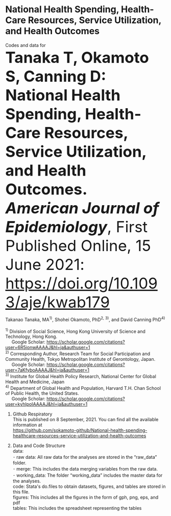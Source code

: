 # National Health Spending, Health-Care Resources, Service Utilization, and Health Outcomes

Codes and data for <br>
<font size="14"><b>Tanaka T, Okamoto S, Canning D: National Health Spending, Health-Care Resources, Service Utilization, and Health Outcomes. <br>
  <i>American Journal of Epidemiology</i></b>, First Published Online, 15 June 2021: https://doi.org/10.1093/aje/kwab179 <br> </font>

Takanao Tanaka, MA<sup>1)</sup>, Shohei Okamoto, PhD<sup>2, 3)</sup>, and David Canning PhD<sup>4)</sup><br>
<br>
<sup>1)</sup> Division of Social Science, Hong Kong University of Science and Technology, Hong Kong. <br>
&nbsp;&nbsp;&nbsp;&nbsp;&nbsp;Google Scholar:&nbsp;https://scholar.google.com/citations?user=6R5ionwAAAAJ&hl=ja&authuser=1 <br>
<sup>2)</sup> Corresponding Author, Research Team for Social Participation and Community Health, Tokyo Metropolitan Institute of Gerontology, Japan. <br>
&nbsp;&nbsp;&nbsp;&nbsp;&nbsp;Google Scholar:&nbsp;https://scholar.google.com/citations?user=7aKfyboAAAAJ&hl=ja&authuser=1 <br>
<sup>3)</sup> Institute for Global Health Policy Research, National Center for Global Health and Medicine, Japan <br>
<sup>4)</sup> Department of Global Health and Population, Harvard T.H. Chan School of Public Health, the United States. <br>
&nbsp;&nbsp;&nbsp;&nbsp;&nbsp;Google Scholar:&nbsp;https://scholar.google.com/citations?user=kyhlpoIAAAAJ&hl=ja&authuser=1 <br>

1.	Github Respiratory <br>
This is published on 8 September, 2021. You can find all the available information at <br>
https://github.com/sokamoto-github/National-health-spending-healthcare-resources-service-utilization-and-health-outcomes <br>

2.	Data and Code Structure <br>
data: <br>
･	raw data: All raw data for the analyses are stored in the “raw_data” folder. <br>
･	merge: This includes the data merging variables from the raw data. <br>
･	working_data: The folder “working_data” includes the master data for the analyses. <br>
code: Stata's do.files to obtain datasets, figures, and tables are stored in this file. <br>
figures: This includes all the figures in the form of gph, png, eps, and pdf <br>
tables: This includes the spreadsheet representing the tables <br>
